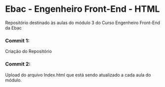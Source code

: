# Ebac - Engenheiro Front-End - HTML
Repositório destinado às aulas do módulo 3 do Curso Engenheiro Front-End da Ebac


### Commit 1: 
Criação do Repositório

### Commit 2:
Upload do arquivo Index.html que está sendo atualizado a cada aula do módulo.
